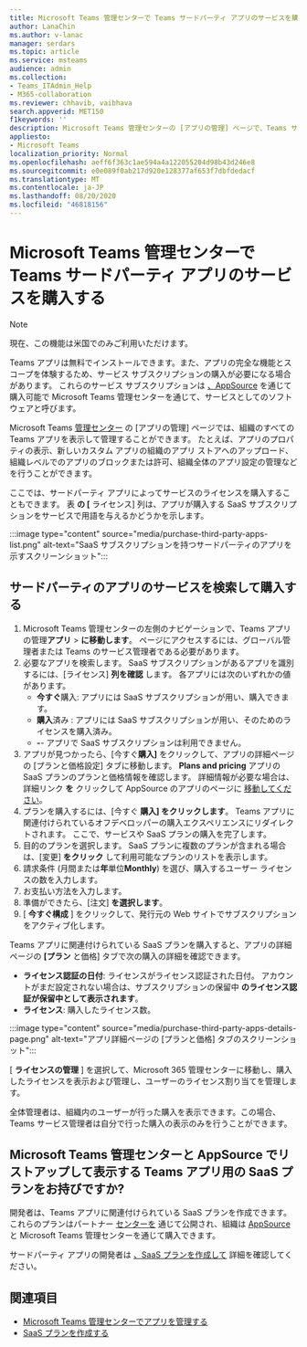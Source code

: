 ```yaml
---
title: Microsoft Teams 管理センターで Teams サードパーティ アプリのサービスを購入する
author: LanaChin
ms.author: v-lanac
manager: serdars
ms.topic: article
ms.service: msteams
audience: admin
ms.collection:
- Teams_ITAdmin_Help
- M365-collaboration
ms.reviewer: chhavib, vaibhava
search.appverid: MET150
f1keywords: ''
description: Microsoft Teams 管理センターの [アプリの管理] ページで、Teams サードパーティ アプリのサービスを購入する方法について説明します。
appliesto:
- Microsoft Teams
localization_priority: Normal
ms.openlocfilehash: aeff6f363c1ae594a4a122055204d98b43d246e8
ms.sourcegitcommit: e0e089f0ab217d920e128377af653f7dbfdedacf
ms.translationtype: MT
ms.contentlocale: ja-JP
ms.lasthandoff: 08/20/2020
ms.locfileid: "46818156"
---
```

<a name="purchase-services-for-teams-third-party-apps-in-the-microsoft-teams-admin-center"></a>Microsoft Teams 管理センターで Teams サードパーティ アプリのサービスを購入する
======================================================

> [!NOTE]
> 現在、この機能は米国でのみご利用いただけます。

Teams アプリは無料でインストールできます。また、アプリの完全な機能とスコープを体験するため、サービス サブスクリプションの購入が必要になる場合があります。 これらのサービス サブスクリプションは [、AppSource](https://appsource.microsoft.com/) を通じて購入可能で Microsoft Teams 管理センターを通じて、サービスとしてのソフトウェアと呼びます。

Microsoft Teams [管理センター](manage-apps.md) の [アプリの管理] ページでは、組織のすべての Teams アプリを表示して管理することができます。 たとえば、アプリのプロパティの表示、新しいカスタム アプリの組織のアプリ ストアへのアップロード、組織レベルでのアプリのブロックまたは許可、組織全体のアプリ設定の管理などを行うことができます。

ここでは、サードパーティ アプリによってサービスのライセンスを購入することもできます。 表 **の [** ライセンス] 列は、アプリが購入する SaaS サブスクリプションをサービスで用語を与えるかどうかを示します。

:::image type="content" source="media/purchase-third-party-apps-list.png" alt-text="SaaS サブスクリプションを持つサードパーティのアプリを示すスクリーンショット":::

## <a name="search-for-and-purchase-services-for-a-third-party-app"></a>サードパーティのアプリのサービスを検索して購入する

1. Microsoft Teams 管理センターの左側のナビゲーションで、Teams アプリの管理**アプリ**  >  **に移動します**。 ページにアクセスするには、グローバル管理者または Teams のサービス管理者である必要があります。
2. 必要なアプリを検索します。 SaaS サブスクリプションがあるアプリを識別するには、[ライセンス] **列を確認** します。 各アプリには次のいずれかの値があります。
    - **今すぐ**購入: アプリには SaaS サブスクリプションが用い、購入できます。  
    - **購入**済み : アプリには SaaS サブスクリプションが用い、そのためのライセンスを購入済み。
    - **-**- アプリで SaaS サブスクリプションは利用できません。
3. アプリが見つかったら、[今すぐ**購入]** をクリックして、アプリの詳細ページの [プランと価格設定] タブに移動します。 **Plans and pricing** アプリの SaaS プランのプランと価格情報を確認します。 詳細情報が必要な場合は、詳細リンク **を** クリックして AppSource のアプリのページに [移動してください](https://appsource.microsoft.com/)。  
4. プランを購入するには、[今すぐ **購入] をクリックします**。 Teams アプリに関連付けられているオフデベロッパーの購入エクスペリエンスにリダイレクトされます。 ここで、サービスや SaaS プランの購入を完了します。
5. 目的のプランを選択します。 SaaS プランに複数のプランが含まれる場合は、[変更] **をクリック** して利用可能なプランのリストを表示します。
6. 請求条件 (月間または**年**単位**Monthly**) を選び、購入するユーザー ライセンスの数を入力します。
7. お支払い方法を入力します。
8. 準備ができたら、[注文] **を選択します**。
9. [ **今すぐ構成** ] をクリックして、発行元の Web サイトでサブスクリプションをアクティブ化します。

Teams アプリに関連付けられている SaaS プランを購入すると、アプリの詳細ページの **[プラン** と価格] タブで次の購入の詳細を確認できます。

- **ライセンス認証の日付**: ライセンスがライセンス認証された日付。 アカウントがまだ設定されない場合は、サブスクリプションの保留中 **のライセンス認証が保留中として表示されます**。
- **ライセンス**: 購入したライセンス数。

:::image type="content" source="media/purchase-third-party-apps-details-page.png" alt-text="アプリ詳細ページの [プランと価格] タブのスクリーンショット":::

[ **ライセンスの管理** ] を選択して、Microsoft 365 管理センターに移動し、購入したライセンスを表示および管理し、ユーザーのライセンス割り当てを管理します。

全体管理者は、組織内のユーザーが行った購入を表示できます。この場合、Teams サービス管理者は自分で行った購入の表示のみを行うことができます。  

## <a name="have-a-saas-offer-for-a-teams-app-that-you-want-to-list-and-sell-in-the-microsoft-teams-admin-center-and-appsource"></a>Microsoft Teams 管理センターと AppSource でリストアップして表示する Teams アプリ用の SaaS プランをお持びですか?

開発者は、Teams アプリに関連付けられている SaaS プランを作成できます。 これらのプランはパートナー [センターを](https://partner.microsoft.com) 通じて公開され、組織は [AppSource](https://appsource.microsoft.com/) と Microsoft Teams 管理センターを通じて購入できます。
 
サードパーティ アプリの開発者は [、SaaS プランを作成して](https://docs.microsoft.com/azure/marketplace/partner-center-portal/create-new-saas-offer) 詳細を確認してください。

## <a name="related-topics"></a>関連項目

- [Microsoft Teams 管理センターでアプリを管理する](manage-apps.md)
- [SaaS プランを作成する](https://docs.microsoft.com/azure/marketplace/partner-center-portal/create-new-saas-offer)
